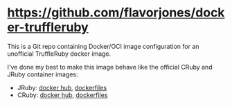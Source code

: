 # https://github.com/flavorjones/docker-truffleruby

This is a Git repo containing Docker/OCI image configuration for an unofficial TruffleRuby docker image. 

I've done my best to make this image behave like the official CRuby and JRuby container images:

- JRuby: [docker hub](https://hub.docker.com/_/jruby), [dockerfiles](https://github.com/cpuguy83/docker-jruby/)
- CRuby: [docker hub](https://hub.docker.com/_/ruby), [dockerfiles](https://github.com/docker-library/ruby/)

